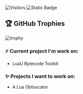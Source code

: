 ![Visitors](https://visitor-badge.laobi.icu/badge?page_id=NougatBitz&right_color=%23262626&left_color=%23121212)
![Static Badge](https://img.shields.io/badge/6%20years-FFFFFF?logo=lua&label=developer&labelColor=%23121212&color=%23262626)

## 🏆 GitHub Trophies
![trophy](https://github-profile-trophy.vercel.app/?username=NougatBitz&theme=nord&column=7)

### ⚡ Current project I'm work on: 
* LuaU Bytecode Toolkit

### ✨ Projects I want to work on:  
* A Lua Obfuscator
